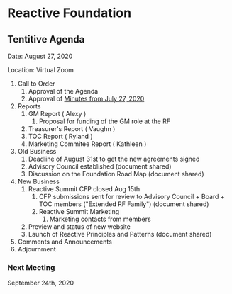 # Reactive Foundation

## Tentitive Agenda

Date: August 27, 2020

Location: Virtual Zoom

1. Call to Order  
    1. Approval of the Agenda
    1. Approval of [Minutes from July 27, 2020](https://github.com/reactivefoundation/foundation/blob/master/meetings/2020-07-30/minutes.md)
1. Reports
    1. GM Report ( Alexy )
        1.  Proposal for funding of the GM role at the RF
    1. Treasurer's Report ( Vaughn )
    1. TOC Report ( Ryland )
    1. Marketing Commitee Report ( Kathleen )
1. Old Business
    1. Deadline of August 31st to get the new agreements signed
    1. Advisory Council established (document shared)
    1. Discussion on the Foundation Road Map (document shared)
1. New Business
    1. Reactive Summit CFP closed Aug 15th
        1. CFP submissions sent for review to Advisory Council + Board + TOC members ("Extended RF Family") (document shared)
        1. Reactive Summit Marketing
            1. Marketing contacts from members
    1. Preview and status of new website
    1. Launch of Reactive Principles and Patterns (document shared)
1. Comments and Announcements
1. Adjournment

### Next Meeting 
September 24th, 2020
